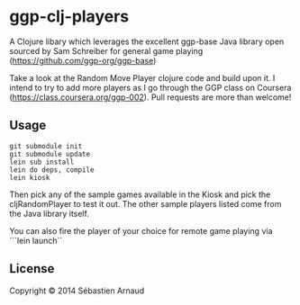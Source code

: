 # ggp-clj-players

A Clojure libary which leverages the excellent ggp-base Java library open sourced by Sam Schreiber for general game playing (https://github.com/ggp-org/ggp-base)

Take a look at the Random Move Player clojure code and build upon it. I intend to try to add more players as I go through the GGP class on Coursera (https://class.coursera.org/ggp-002). Pull requests are more than welcome!

## Usage
```
git submodule init
git submodule update
lein sub install
lein do deps, compile
lein kiosk
```

Then pick any of the sample games available in the Kiosk and pick the cljRandomPlayer to test it out. The other sample players listed come from the Java library itself.

You can also fire the player of your choice for remote game playing via ```lein launch``

## License

Copyright © 2014 Sébastien Arnaud
